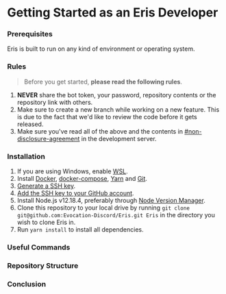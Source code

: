 # Getting Started as an Eris Developer

### Prerequisites
Eris is built to run on any kind of environment or operating system.

### Rules
> Before you get started, **please read the following rules**.
1. **NEVER** share the bot token, your password, repository contents or the repository link with others.
2. Make sure to create a new branch while working on a new feature. This is due to the fact that we'd like to review the code before it gets released.
3. Make sure you've read all of the above and the contents in [#non-disclosure-agreement]() in the development server.

### Installation
1. If you are using Windows, enable [WSL](https://docs.microsoft.com/en-us/windows/wsl/install-win10).
2. Install [Docker](https://www.docker.com/get-started), [docker-compose](https://docs.docker.com/compose/install/), [Yarn](https://yarnpkg.com/en/docs/install) and [Git](https:/git-scm.com).
3. [Generate a SSH key](https://docs.github.com/en/free-pro-team@latest/github/authenticating-to-github/generating-a-new-ssh-key-and-adding-it-to-the-ssh-agent).
4. [Add the SSH key to your GitHub account](https://docs.github.com/en/free-pro-team@latest/github/authenticating-to-github/adding-a-new-ssh-key-to-your-github-account).
5. Install Node.js v12.18.4, preferably through [Node Version Manager](https://github.com/nvm-sh/nvm#installation-and-update).
6. Clone this repository to your local drive by running `git clone git@github.com:Evocation-Discord/Eris.git Eris` in the directory you wish to clone Eris in.
7. Run `yarn install` to install all dependencies.

### Useful Commands

### Repository Structure

### Conclusion
